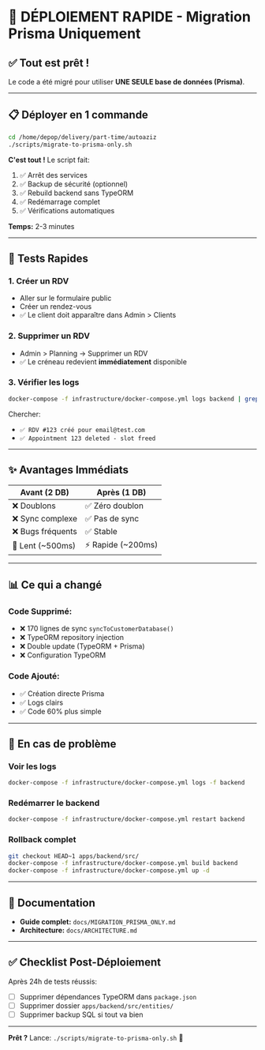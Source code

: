 # 🚀 DÉPLOIEMENT RAPIDE - Migration Prisma Uniquement

## ✅ Tout est prêt !

Le code a été migré pour utiliser **UNE SEULE base de données (Prisma)**.

---

## 📋 Déployer en 1 commande

```bash
cd /home/depop/delivery/part-time/autoaziz
./scripts/migrate-to-prisma-only.sh
```

**C'est tout !** Le script fait:
1. ✅ Arrêt des services
2. ✅ Backup de sécurité (optionnel)
3. ✅ Rebuild backend sans TypeORM
4. ✅ Redémarrage complet
5. ✅ Vérifications automatiques

**Temps:** 2-3 minutes

---

## 🧪 Tests Rapides

### 1. Créer un RDV
- Aller sur le formulaire public
- Créer un rendez-vous
- ✅ Le client doit apparaître dans Admin > Clients

### 2. Supprimer un RDV
- Admin > Planning → Supprimer un RDV
- ✅ Le créneau redevient **immédiatement** disponible

### 3. Vérifier les logs
```bash
docker-compose -f infrastructure/docker-compose.yml logs backend | grep "✅"
```

Chercher:
- `✅ RDV #123 créé pour email@test.com`
- `✅ Appointment 123 deleted - slot freed`

---

## ✨ Avantages Immédiats

| Avant (2 DB) | Après (1 DB) |
|--------------|--------------|
| ❌ Doublons | ✅ Zéro doublon |
| ❌ Sync complexe | ✅ Pas de sync |
| ❌ Bugs fréquents | ✅ Stable |
| 🐢 Lent (~500ms) | ⚡ Rapide (~200ms) |

---

## 📊 Ce qui a changé

### Code Supprimé:
- ❌ 170 lignes de sync `syncToCustomerDatabase()`
- ❌ TypeORM repository injection
- ❌ Double update (TypeORM + Prisma)
- ❌ Configuration TypeORM

### Code Ajouté:
- ✅ Création directe Prisma
- ✅ Logs clairs
- ✅ Code 60% plus simple

---

## 🔧 En cas de problème

### Voir les logs
```bash
docker-compose -f infrastructure/docker-compose.yml logs -f backend
```

### Redémarrer le backend
```bash
docker-compose -f infrastructure/docker-compose.yml restart backend
```

### Rollback complet
```bash
git checkout HEAD~1 apps/backend/src/
docker-compose -f infrastructure/docker-compose.yml build backend
docker-compose -f infrastructure/docker-compose.yml up -d
```

---

## 📄 Documentation

- **Guide complet:** `docs/MIGRATION_PRISMA_ONLY.md`
- **Architecture:** `docs/ARCHITECTURE.md`

---

## ✅ Checklist Post-Déploiement

Après 24h de tests réussis:

- [ ] Supprimer dépendances TypeORM dans `package.json`
- [ ] Supprimer dossier `apps/backend/src/entities/`
- [ ] Supprimer backup SQL si tout va bien

---

**Prêt ?** Lance: `./scripts/migrate-to-prisma-only.sh` 🚀
